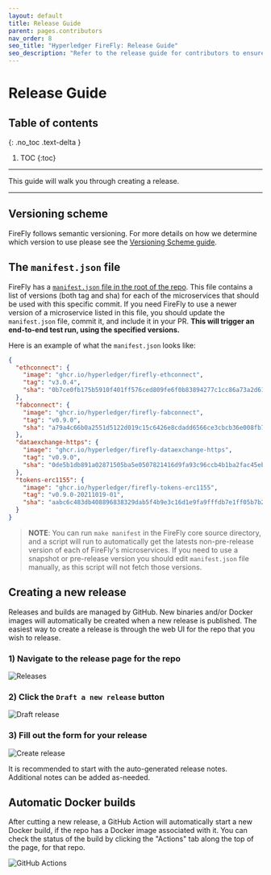 ```yaml
---
layout: default
title: Release Guide
parent: pages.contributors
nav_order: 8
seo_title: "Hyperledger FireFly: Release Guide"
seo_description: "Refer to the release guide for contributors to ensure a smooth and successful release of Hyperledger FireFly's latest version."
---
```


# Release Guide

## Table of contents
{: .no_toc .text-delta }

1. TOC
{:toc}

---

This guide will walk you through creating a release.

---

## Versioning scheme
FireFly follows semantic versioning. For more details on how we determine which version to use please see the [Versioning Scheme guide](version_scheme.html).

## The `manifest.json` file
FireFly has a [`manifest.json` file in the root of the repo](https://github.com/hyperledger/firefly/blob/main/manifest.json). This file contains a list of versions (both tag and sha) for each of the microservices that should be used with this specific commit. If you need FireFly to use a newer version of a microservice listed in this file, you should update the `manifest.json` file, commit it, and include it in your PR. **This will trigger an end-to-end test run, using the specified versions.**

Here is an example of what the `manifest.json` looks like:

```json
{
  "ethconnect": {
    "image": "ghcr.io/hyperledger/firefly-ethconnect",
    "tag": "v3.0.4",
    "sha": "0b7ce0fb175b5910f401ff576ced809fe6f0b83894277c1cc86a73a2d61c6f41"
  },
  "fabconnect": {
    "image": "ghcr.io/hyperledger/firefly-fabconnect",
    "tag": "v0.9.0",
    "sha": "a79a4c66b0a2551d5122d019c15c6426e8cdadd6566ce3cbcb36e008fb7861ca"
  },
  "dataexchange-https": {
    "image": "ghcr.io/hyperledger/firefly-dataexchange-https",
    "tag": "v0.9.0",
    "sha": "0de5b1db891a02871505ba5e0507821416d9fa93c96ccb4b1ba2fac45eb37214"
  },
  "tokens-erc1155": {
    "image": "ghcr.io/hyperledger/firefly-tokens-erc1155",
    "tag": "v0.9.0-20211019-01",
    "sha": "aabc6c483db408896838329dab5f4b9e3c16d1e9fa9fffdb7e1ff05b7b2bbdd4"
  }
}
```

> **NOTE**: You can run `make manifest` in the FireFly core source directory, and a script will run to automatically get the latests non-pre-release version of each of FireFly's microservices. If you need to use a snapshot or pre-release version you should edit `manifest.json` file manually, as this script will not fetch those versions.

## Creating a new release
Releases and builds are managed by GitHub. New binaries and/or Docker images will automatically be created when a new release is published. The easiest way to create a release is through the web UI for the repo that you wish to release.

### 1) Navigate to the release page for the repo
![Releases](../images/releases.png "Releases")

### 2) Click the `Draft a new release` button
![Draft release](../images/draft_release.png "Draft release")

### 3) Fill out the form for your release
![Create release](../images/create_release.png "Create release")

It is recommended to start with the auto-generated release notes. Additional notes can be added as-needed.

## Automatic Docker builds
After cutting a new release, a GitHub Action will automatically start a new Docker build, if the repo has a Docker image associated with it. You can check the status of the build by clicking the "Actions" tab along the top of the page, for that repo.

![GitHub Actions](../images/actions.png "GitHub Actions")
